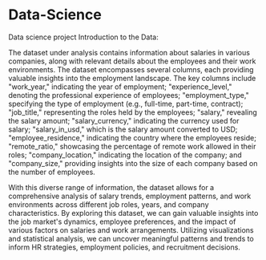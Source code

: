 # Data-Science
Data science project
Introduction to the Data:

The dataset under analysis contains information about salaries in various companies, along with relevant details about the employees and their work environments. The dataset encompasses several columns, each providing valuable insights into the employment landscape. The key columns include "work_year," indicating the year of employment; "experience_level," denoting the professional experience of employees; "employment_type," specifying the type of employment (e.g., full-time, part-time, contract); "job_title," representing the roles held by the employees; "salary," revealing the salary amount; "salary_currency," indicating the currency used for salary; "salary_in_usd," which is the salary amount converted to USD; "employee_residence," indicating the country where the employees reside; "remote_ratio," showcasing the percentage of remote work allowed in their roles; "company_location," indicating the location of the company; and "company_size," providing insights into the size of each company based on the number of employees.

With this diverse range of information, the dataset allows for a comprehensive analysis of salary trends, employment patterns, and work environments across different job roles, years, and company characteristics. By exploring this dataset, we can gain valuable insights into the job market's dynamics, employee preferences, and the impact of various factors on salaries and work arrangements. Utilizing visualizations and statistical analysis, we can uncover meaningful patterns and trends to inform HR strategies, employment policies, and recruitment decisions.
